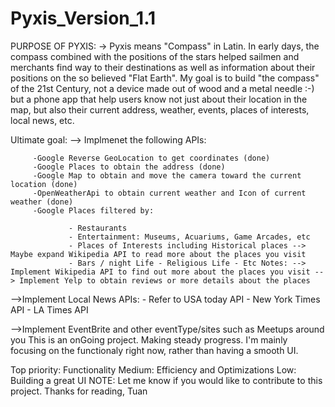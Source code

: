 # Pyxis_Version_1.1

PURPOSE OF PYXIS: -> Pyxis means "Compass" in Latin. In early days, the compass combined with the positions of the stars helped sailmen 
and merchants find way to their destinations as well as information about their positions on the so believed "Flat Earth". My goal is 
to build "the compass" of the 21st Century, not a device made out of wood and a metal needle :-) but a phone app that help users know
not just about their location in the map, but also their current address, weather, events, places of interests, local news, etc.

Ultimate goal: --> Implmenet the following APIs:
   
         -Google Reverse GeoLocation to get coordinates (done)
         -Google Places to obtain the address (done)
         -Google Map to obtain and move the camera toward the current location (done)
         -OpenWeatherApi to obtain current weather and Icon of current weather (done)
         -Google Places filtered by: 
               
                 - Restaurants
                 - Entertainment: Museums, Acuariums, Game Arcades, etc 
                 - Places of Interests including Historical places --> Maybe expand Wikipedia API to read more about the places you visit
                 - Bars / night Life - Religious Life - Etc Notes: --> Implement Wikipedia API to find out more about the places you visit --> Implement Yelp to obtain reviews or more details about the places

-->Implement Local News APIs: 
         - Refer to USA today API 
         - New York Times API 
         - LA Times API

-->Implement EventBrite and other eventType/sites such as Meetups around you
This is an onGoing project. Making steady progress. I'm mainly focusing on the functionaly right now, rather than having a smooth UI.

Top priority: Functionality
      Medium: Efficiency and Optimizations
         Low: Building a great UI
NOTE: Let me know if you would like to contribute to this project. Thanks for reading, Tuan
